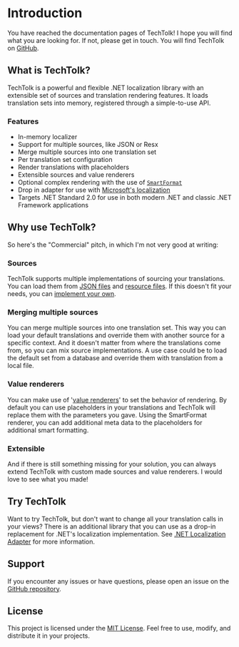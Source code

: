 # Introduction

You have reached the documentation pages of TechTolk! I hope you will find what
you are looking for. If not, please get in touch. You will find TechTolk on
[GitHub](https://github.com/Fandermill/TechTolk).



## What is TechTolk?

TechTolk is a powerful and flexible .NET localization library with an extensible
set of sources and translation rendering features. It loads translation sets
into memory, registered through a simple-to-use API.

### Features

* In-memory localizer
* Support for multiple sources, like JSON or Resx
* Merge multiple sources into one translation set
* Per translation set configuration
* Render translations with placeholders
* Extensible sources and value renderers
* Optional complex rendering with the use of 
  [`SmartFormat`](https://github.com/axuno/SmartFormat)
* Drop in adapter for use with 
  [Microsoft's localization](https://learn.microsoft.com/en-us/dotnet/core/extensions/localization)
* Targets .NET Standard 2.0 for use in both modern .NET and 
  classic .NET Framework applications



## Why use TechTolk?

So here's the "Commercial" pitch, in which I'm not very good at writing:

### Sources
TechTolk supports multiple implementations of sourcing your translations. You
can load them from [JSON files](./sources/json.md) and 
[resource files](./sources/resx.md). If this doesn't fit your needs, you can
[implement your own](./sources/diy.md).

### Merging multiple sources
You can merge multiple sources into one translation set. This way you can load
your default translations and override them with another source for a specific
context. And it doesn't matter from where the translations come from, so you can
mix source implementations. A use case could be to load the default set from a
database and override them with translation from a local file.

### Value renderers
You can make use of '[value renderers](./value-renderers.md)' to set the
behavior of rendering. By default you can use placeholders in your translations
and TechTolk will replace them with the parameters you gave. Using the
SmartFormat renderer, you can add additional meta data to the placeholders for
additional smart formatting.


### Extensible
And if there is still something missing for your solution, you can always extend
TechTolk with custom made sources and value renderers. I would love to see what
you made!



## Try TechTolk

Want to try TechTolk, but don't want to change all your translation calls in
your views? There is an additional library that you can use as a drop-in
replacement for .NET's localization implementation. See 
[.NET Localization Adapter](net-localization-adapter.md) for more information.



## Support

If you encounter any issues or have questions, please open an issue on the 
[GitHub repository](https://github.com/Fandermill/TechTolk/issues).



## License

This project is licensed under the 
[MIT License](https://raw.githubusercontent.com/Fandermill/TechTolk/main/LICENSE).
Feel free to use, modify, and distribute it in your projects.